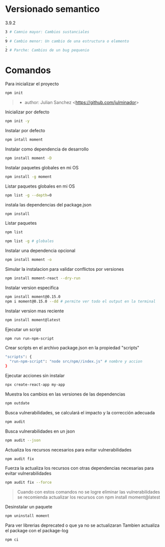 # Versionado semantico

3.9.2
```sh
3 # Camnio mayor: Cambios sustanciales
.
9 # Cambio menor: Un cambio de una estructura o elemento
.
2 # Parche: Cambios de un bug pequenio
```

# Comandos

Para inicializar el proyecto
```sh
npm init
```

> - author: Julian Sanchez <<https://github.com/julminador>>

Inicializar por defecto
```sh
npm init -y
```

Instalar por defecto
```sh
npm intall moment
```

Instalar como dependencia de desarrollo
```sh
npm install moment -D
```

Instalar paquetes globales en mi OS 
```sh
npm install -g moment
```

Listar paquetes globales en mi OS 
```sh
npm list -g --depth=0
```

instala las dependencias del package.json
```sh
npm install
```

Listar paquetes
```sh
npm list
```
```sh
npm list -g # globales
```

Instalar una dependencia opcional
```sh
npm install moment -o
```

Simular la instalacion para validar conflictos por versiones
```sh
npm install moment-react --dry-run
```

Instalar version especifica
```sh
npm install moment@0.15.0
npm i moment@0.15.0 --dd # permite ver todo el output en la terminal
```

Instalar version mas reciente
```sh
npm install moment@latest
```

Ejecutar un script
```sh
npm run run-npm-script
```
Crear scripts
en el archivo package.json en la propiedad "scripts"
```sh
"scripts": {
  "run-npm-script": "node src/npm//index.js" # nombre y accion
}
```

Ejecutar acciones sin instalar
```sh
npx create-react-app my-app
```

Muestra los cambios en las versiones de las dependencias
```sh
npm outdate
```

Busca vulnerabilidades, se calculará el impacto y la corrección adecuada
```sh
npm audit
```

Busca vulnerabilidades en un json
```sh
npm audit --json
```

Actualiza los recursos necesarios para evitar vulnerabilidades
```sh
npm audit fix
```

Fuerza la actualiza los recursos con otras dependencias necesarias para evitar vulnerabilidades
```sh
npm audit fix --force
```
> Cuando con estos comandos no se logre eliminar las vulnerabilidades se recomienda actualizar los recursos con npm install moment@latest

Desinstalar un paquete
```sh
npm uninstall moment
```

Para ver librerias deprecated o que ya no se actualizaran
Tambien actualiza el package con el package-log
```sh
npm ci
```
